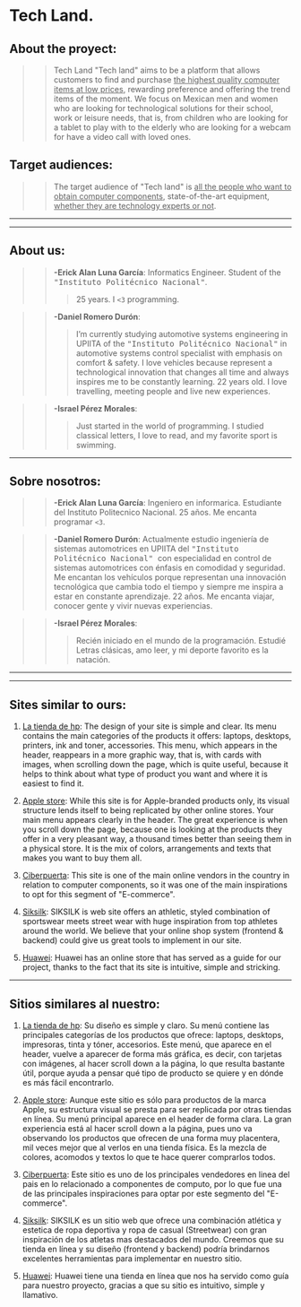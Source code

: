 # Tech Land. 

## About the proyect:
>> Tech Land "Tech land" aims to be a platform that allows customers to find and purchase <ins>the highest quality computer items at low prices</ins>, rewarding preference and offering the trend items of the moment. 
>>We focus on Mexican men and women who are looking for technological solutions for their school, work or leisure needs, that is, from children who are looking for a tablet to play with to the elderly who are looking for a webcam for have a video call with loved ones.

## Target audiences:
>>The target audience of "Tech land" is <ins>all the people who want to obtain computer components</ins>, state-of-the-art equipment, <ins>whether they are technology experts or not</ins>.

---
---

## About us:

>>**-Erick Alan Luna García**: Informatics Engineer. Student of the <samp>"Instituto Politécnico Nacional"</samp>.
>>> 25 years. I `<3` programming. 

>>**-Daniel Romero Durón**: 
>>> I’m currently studying automotive systems engineering in UPIITA of the <samp>"Instituto Politécnico Nacional"</samp> in automotive systems control specialist with emphasis on comfort & safety. 
I love vehicles because represent a technological innovation that changes all time and always inspires me to be constantly learning. 22 years old. I love travelling, meeting people and live new experiences.  

>>**-Israel Pérez Morales**: 
>>> Just started in the world of programming. I studied classical letters, I love to read, and my favorite sport is swimming. 

---
## Sobre nosotros: 
>>**-Erick Alan Luna García**: Ingeniero en informarica. Estudiante del Instituto Politecnico Nacional. 25 años. Me encanta programar `<3`.

>>**-Daniel Romero Durón**: 
>> Actualmente estudio ingeniería de sistemas automotrices en UPIITA del <samp> "Instituto Politécnico Nacional" </samp> con especialidad en control de sistemas automotrices con énfasis en comodidad y seguridad.
Me encantan los vehículos porque representan una innovación tecnológica que cambia todo el tiempo y siempre me inspira a estar en constante aprendizaje. 22 años. Me encanta viajar, conocer gente y vivir nuevas experiencias.

>>**-Israel Pérez Morales**:
>>>Recién iniciado en el mundo de la programación. Estudié Letras clásicas, amo leer, y mi deporte favorito es la natación. 

---
---
## Sites similar to ours:
1. [La tienda de hp](https://store.hp.com/mx-es/default/): The design of your site is simple and clear. Its menu contains the main categories of the products it offers: laptops,
desktops, printers, ink and toner, accessories. This menu, which appears in the header, reappears in a more graphic way, that is, with cards with images, when scrolling down the page, which is quite useful, because it helps to think about what type of product you want and where it is easiest to find it.

2. [Apple store](https://www.apple.com/mx/): While this site is for Apple-branded products only, its visual structure lends itself to being replicated by other online stores.
Your main menu appears clearly in the header. The great experience is when you scroll down the page, because one is looking at the products they offer in a very pleasant way, a thousand times better than seeing them in a physical store. It is the mix of colors, arrangements and texts that makes you want to buy them all.

3. [Ciberpuerta](https://www.cyberpuerta.mx/): This site is one of the main online vendors in the country in relation to computer components, so it was one of the main inspirations to opt for this segment of "E-commerce".

4. [Siksilk](https://www.siksilk.mx/): SIKSILK is web site offers an athletic, styled combination of sportswear meets street wear with huge inspiration from top athletes around the world. We believe that your online shop system (frontend & backend) could give us great tools to implement in our site. 

5. [Huawei](https://consumer.huawei.com/mx):
Huawei has an online store that has served as a guide for our project, thanks to the fact that its site is intuitive, simple and stricking.

---
## Sitios similares al nuestro:

1. [La tienda de hp](https://store.hp.com/mx-es/default/): Su diseño es simple y claro. Su menú contiene las principales categorías de los productos que ofrece: laptops,
desktops, impresoras, tinta y tóner, accesorios. Este menú, que aparece en el header, vuelve a aparecer de forma más gráfica, es decir, con tarjetas con imágenes, al hacer scroll down a la página, lo que resulta bastante útil, porque ayuda a pensar qué tipo de producto se quiere y en dónde es más fácil encontrarlo.

2. [Apple store](https://www.apple.com/mx/): Aunque este sitio es sólo para productos de la marca Apple, su estructura visual se presta para ser replicada por otras tiendas en línea. Su menú principal aparece en el header de forma clara. La gran experiencia está al hacer scroll down a la página, pues uno va observando los productos que ofrecen de una forma muy placentera, mil veces mejor que al verlos en una tienda física. Es la mezcla de colores, acomodos y textos lo que te hace querer comprarlos todos. 

3. [Ciberpuerta](https://www.cyberpuerta.mx/): Este sitio es uno de los principales vendedores en linea del pais en lo relacionado a componentes de computo, 
   por lo que fue una de las principales inspiraciones para optar por este segmento del "E-commerce". 

4. [Siksilk](https://www.siksilk.mx/): SIKSILK es un sitio web que ofrece una combinación atlética y estetica de ropa deportiva y ropa de casual (Streetwear) con gran inspiración de los atletas mas destacados del mundo. Creemos que su tienda en línea y su diseño (frontend y backend) podría brindarnos excelentes herramientas para implementar en nuestro sitio.

5. [Huawei](https://consumer.huawei.com/mx): Huawei tiene una tienda en línea que nos ha servido como guía para nuestro proyecto, gracias a que su sitio es intuitivo, simple y llamativo.

